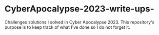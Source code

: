 # CyberApocalypse-2023-write-ups-
Challenges solutions I solved in Cyber Apocalypse 2023. This repository's purpose is to keep track of what I've done so I do not forget it.
